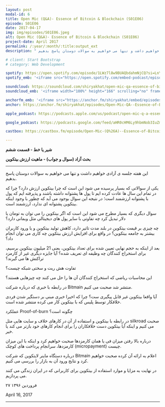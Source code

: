 ```yaml
---
layout: post
modal-id: 6
title: Open Mic (Q&A)- Essence of Bitcoin & Blockchain (S01E06)
episode: S01E06
date: 2017-04-17
img: img/episodes/S01E06.jpeg
alt: Open Mic (Q&A)- Essence of Bitcoin & Blockchain (S01E06)
project-date: April 2017
permalink: /:year/:month/:title:output_ext
description: " این هفته جلسه ی آزادی خواهیم داشت و تنها می خواهیم به سوالات دوستان پاسخ بدهیم."

# client: Start Bootstrap
# category: Web Development

spotify: https://open.spotify.com/episode/1LWz7l8w9BUAQbdahmNjCQ?si=LnYOXJr0RpSs6KRzSrSpuA
spotify_emb: '<iframe src="https://open.spotify.com/embed-podcast/episode/1LWz7l8w9BUAQbdahmNjCQ" width="100%" height="232" frameborder="0" allowtransparency="true" allow="encrypted-media"></iframe>'

soundcloud: https://soundcloud.com/shiryakhat/open-mic-qa-essence-of-bitcoinepisode-0006
soundcloud_emb: '<iframe width="100%" height="166" scrolling="no" frameborder="no" allow="autoplay" src="https://w.soundcloud.com/player/?url=https%3A//api.soundcloud.com/tracks/318758905&color=%23ff5500&auto_play=false&hide_related=true&show_comments=true&show_user=true&show_reposts=false&show_teaser=true"></iframe><div style="font-size: 10px; color: #cccccc;line-break: anywhere;word-break: normal;overflow: hidden;white-space: nowrap;text-overflow: ellipsis; font-family: Interstate,Lucida Grande,Lucida Sans Unicode,Lucida Sans,Garuda,Verdana,Tahoma,sans-serif;font-weight: 100;"><a href="https://soundcloud.com/shiryakhat" title="Shir | Khat" target="_blank" style="color: #cccccc; text-decoration: none;">Shir | Khat</a> · <a href="https://soundcloud.com/shiryakhat/open-mic-qa-essence-of-bitcoinepisode-0006" title="Open Mic (Q&amp;A)- Essence of Bitcoin &amp; Blockchain(S01E06)" target="_blank" style="color: #cccccc; text-decoration: none;">Open Mic (Q&amp;A)- Essence of Bitcoin &amp; Blockchain(S01E06)</a></div>'

anchorfm_emb: '<iframe src="https://anchor.fm/shiryakhat/embed/episodes/Open-Mic-QA--Essence-of-Bitcoin--BlockchainS01E06-e9idgl" width="100%" frameborder="0" scrolling="no"></iframe>'
anchor: https://anchor.fm/shiryakhat/episodes/Open-Mic-QA--Essence-of-Bitcoin--BlockchainS01E06-e9idgl

apple_podcast: https://podcasts.apple.com/us/podcast/open-mic-q-a-essence-of-bitcoin-blockchain-s01e06/id1221206951?i=1000384635278

google_podcast: https://podcasts.google.com/feed/aHR0cHM6Ly9hbmNob3IuZm0vcy8xMWFhODUzYy9wb2RjYXN0L3Jzcw/episode/dGFnOnNvdW5kY2xvdWQsMjAxMDp0cmFja3MvMzE4NzU4OTA1?ved=0CCEQzsICahcKEwiw46XZ-NXpAhUAAAAAHQAAAAAQAQ

castbox: https://castbox.fm/episode/Open-Mic-(Q%26A)--Essence-of-Bitcoin-%26-Blockchain(S01E06)-id2539522-id216823180?utm_source=website&utm_medium=dlink&utm_campaign=web_share&utm_content=Open%20Mic%20(Q%26A)-%20Essence%20of%20Bitcoin%20%26%20Blockchain(S01E06)-CastBox_FM

---
```


**شیر یا خط - قسمت ششم**

**بحث آزاد (سوال و جواب) - ماهیت ارزش بیتکوین**

----------------------------------------------------------------------------------------------------------

این هفته جلسه ی آزادی خواهیم داشت و تنها می خواهیم به سوالات دوستان پاسخ بدهیم.


یکی از سوالاتی که بسیار پرسیده می شود این است که چرا بیتکوین ارزش دارد؟ چرا که در تمام این سال ها عادت کرده ایم تا پول ها پشتوانه داشته باشند و پذیرفته ایم که پول با پشتوانه ارزشمند است؛ در نتیجه این سوال بوجود می آید که چطور با وجود اینکه بیتکوین پشتوانه ای ندارد، ارزشمند است.

سوال دیگری که بسیار مطرح می شود این است که اگر بیتکوین را می توان به تومان یا دلار تبدیل کرد چه تفاوتی با سایر پول های دیجیتالی مثل وبمانی دارد؟

چه چیزی بر قیمت بیتکوین در بلند مدت تاثیر دارد، کاهش تولید بیتکوین و یا ورود کاربران بیشتر به جامعه بیتکوین؟ در واقع برای افزایش ارزش بیتکوین چه کاری می توان انجام داد؟

بعد از اینکه به حجم نهایی تعیین شده برای تعداد بیتکوین، یعنی 21 میلیون بیتکوین برسیم، برای استخراج کنندگان چه وظیفه ای تعریف شده؟ آیا جایزه دیگری غیر از کارمزد تراکنش ها می گیرند؟

تفاوت هش ریت و سختی شبکه چیست؟

این محاسبات ریاضی که استخراج کنندگان آن ها را حل می کنند چه چیزهایی هستند؟

در رابطه با خبری که درباره شرکت Bitmain منتشر شد صحبت می کنیم.

آیا واقعا بیتکوین غیر قابل پیگیری ست؟ چرا که اخیرا خبری مبنی بر دستگیر شدن فردی خلافکار توسط پلیس که با بیتکوین کار می کرده منتشر شده است.

عملکرد Proof-of-burn چگونه است؟

در رابطه با بیتکوین و استفاده از آن در کارهای خلاف و سایت هایی مثل silkroad صحبت می کنیم و اینکه آیا بیتکوین دست خلافکاران را برای انجام کارهای خود بازتر می کند یا خیر.

درباره بالا رفتن میزان فی یا همان کارمزدها صحبت خواهیم کرد و اینکه با این میزان کارمزدها، سرانجامِ پرداخت های کوچک (micropayment) چیست.

درباره دستگاه ماینر لایتکوین که شرکت Bitmain اعلام به ارائه آن کرده صحبت خواهیم کرد و نتایج ورود آن به بازار را بررسی می کنیم.

در نهایت به مزایا و موارد استفاده از بیتکوین برای کاربرانی که در ایران زندگی می کنند می پردازیم.


۲۷ فروردین ۱۳۹۶

April 16, 2017

----------------------------------------------------------------------------------------------------------
